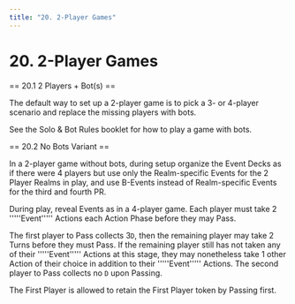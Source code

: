 ```yaml
---
title: "20. 2-Player Games"
---
```


# 20. 2-Player Games

== 20.1 2 Players + Bot(s) ==

The default way to set up a 2-player game is  to pick a 3- or 4-player scenario and replace  the missing players with bots.

See the Solo & Bot Rules booklet for how  to play a game with bots.

== 20.2 No Bots Variant ==

In a 2-player game without bots, during setup organize the Event Decks as if there were 4 players but use only the Realm-specific Events for the 2 Player Realms in play, and use B-Events instead of Realm-specific Events for the third and fourth PR.

During play, reveal Events as in a 4-player game. Each player must take 2 '''''Event''''' Actions each Action Phase before they may Pass.

The first player to Pass collects 3<code>D</code>, then the remaining player may take 2 Turns before they must Pass. If the remaining player still has not taken any of their '''''Event''''' Actions at this stage, they may nonetheless take 1 other Action of their choice in addition to their '''''Event''''' Actions. The second player to Pass collects no <code>D</code> upon Passing.

The First Player is allowed to retain the First Player token by Passing first.